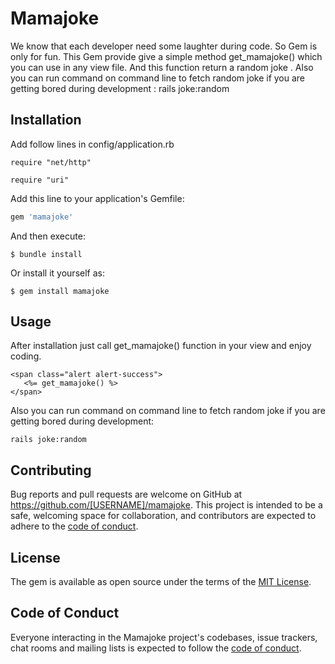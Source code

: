 # Mamajoke

We know that each developer need some laughter during code. So Gem is only for fun.
This Gem provide give a simple method get_mamajoke() which you can use in any view file. And this function return a random joke . 
Also you can run command on command line to fetch random joke if you are getting bored during development : rails joke:random


## Installation

Add follow lines in config/application.rb

    require "net/http"
    
    require "uri"


Add this line to your application's Gemfile:

```ruby
gem 'mamajoke'
```

And then execute:

    $ bundle install

Or install it yourself as:

    $ gem install mamajoke



## Usage

After installation just call get_mamajoke() function in your view and enjoy coding.
 
    <span class="alert alert-success">
       <%= get_mamajoke() %>
    </span> 
  
Also you can run command on command line to fetch random joke if you are getting bored during development:
    
    rails joke:random



## Contributing

Bug reports and pull requests are welcome on GitHub at https://github.com/[USERNAME]/mamajoke. This project is intended to be a safe, welcoming space for collaboration, and contributors are expected to adhere to the [code of conduct](https://github.com/vijayyuvasoft/mamajoke/blob/master/CODE_OF_CONDUCT.md).


## License

The gem is available as open source under the terms of the [MIT License](https://opensource.org/licenses/MIT).

## Code of Conduct

Everyone interacting in the Mamajoke project's codebases, issue trackers, chat rooms and mailing lists is expected to follow the [code of conduct](https://github.com/vijayyuvasoft/mamajoke/blob/master/CODE_OF_CONDUCT.md).
